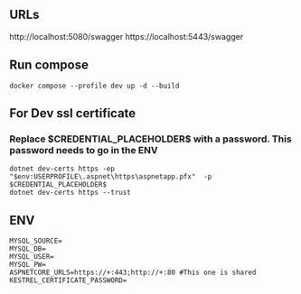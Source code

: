 ﻿## URLs
http://localhost:5080/swagger
https://localhost:5443/swagger

## Run compose
`docker compose --profile dev up -d --build`

## For Dev ssl certificate
### Replace \$CREDENTIAL\_PLACEHOLDER\$ with a password. This password needs to go in the ENV
```
dotnet dev-certs https -ep "$env:USERPROFILE\.aspnet\https\aspnetapp.pfx"  -p $CREDENTIAL_PLACEHOLDER$
dotnet dev-certs https --trust
```

## ENV
```
MYSQL_SOURCE=
MYSQL_DB=
MYSQL_USER=
MYSQL_PW=
ASPNETCORE_URLS=https://+:443;http://+:80 #This one is shared
KESTREL_CERTIFICATE_PASSWORD=
```